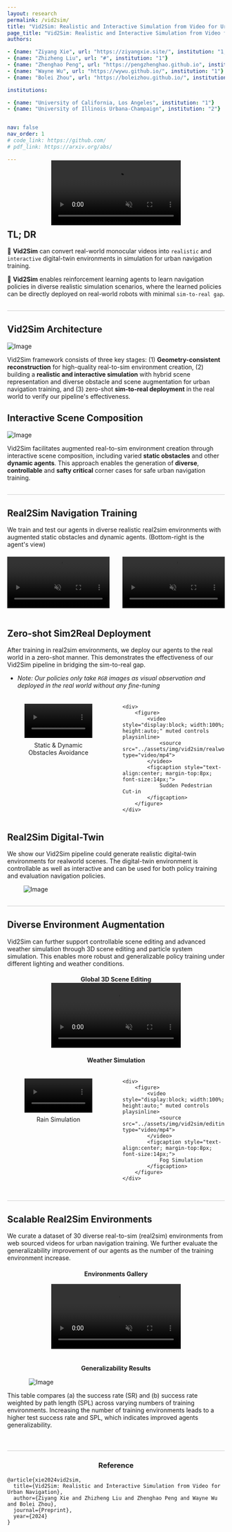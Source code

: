 ```yaml
---
layout: research
permalink: /vid2sim/
title: "Vid2Sim: Realistic and Interactive Simulation from Video for Urban Navigation"
page_title: "Vid2Sim: Realistic and Interactive Simulation from Video for Urban Navigation"
authors:

- {name: "Ziyang Xie", url: "https://ziyangxie.site/", institution: "1,2"}
- {name: "Zhizheng Liu", url: "#", institution: "1"}
- {name: "Zhenghao Peng", url: "https://pengzhenghao.github.io", institution: "1"}
- {name: "Wayne Wu", url: "https://wywu.github.io/", institution: "1"}
- {name: "Bolei Zhou", url: "https://boleizhou.github.io/", institution: "1"}

institutions:

- {name: "University of California, Los Angeles", institution: "1"}
- {name: "University of Illinois Urbana-Champaign", institution: "2"}


nav: false
nav_order: 1
# code_link: https://github.com/
# pdf_link: https://arxiv.org/abs/

---
```




<!---
<div class="img-container" style="width: 100%; margin: 0 auto;">
    <img src="../assets/img/simgen/teaser.png" class="my-image" alt="Image" />
</div>
slides_link: https://docs.google.com/presentation/d/1X1nB9umPlWtNfuUjZObO6UNyyBUbgHogVJA4bCaMiKQ/edit?usp=sharing
--->


<style>
.video-container {
  position: relative;
  max-width: 100%; /* Adjust this value to control the maximum width of the video container */
}

.teaser {
  margin: -20px auto -20px; /* Optional: center the video container horizontally */
}

.video-container video {
  display: block;
  margin: 0 auto;
  max-width: 100%;
  max-height: 100%;
}

.video-grid {
    margin-top: 20px;
    display: grid;
    grid-template-columns: 1fr 1fr; /* Creates two columns */
    grid-gap: 30px; /* Space between videos */
}

</style>

<div class="video-container teaser">
  <video loop controls autoplay muted playsinline src="../assets/img/vid2sim/Vid2Sim_long.mp4"></video>
</div>



<!---
<div class="embed-responsive embed-responsive-21by9">
    <video width="100%" max-width="800px" loop autoplay muted playsinline src="../assets/img/simgen/SimGenWide.mp4">
    </video>
</div>
--->


<!--research-section-splitter-->


## TL; DR

:selfie: **Vid2Sim** can convert real-world monocular videos into `realistic` and `interactive` digital-twin environments in simulation for urban navigation training.

:robot: **Vid2Sim** enables reinforcement learning agents to learn navigation policies in diverse realistic simulation scenarios, where the learned policies can be directly deployed on real-world robots with minimal `sim-to-real gap`.  

<div style="border-top: 1px solid #ccc; margin: 30px 0;"></div>

## Vid2Sim Architecture


<div class="img-container" style="width: 100%; margin: 5px auto;">
    <img src="../assets/img/vid2sim/pipeline.png" class="my-image" alt="Image" />
</div>

Vid2Sim framework consists of three key stages: (1) **Geometry-consistent reconstruction** for high-quality real-to-sim environment creation, (2) building a **realistic and interactive simulation** with hybrid scene representation and diverse obstacle and scene augmentation for urban navigation training, and (3) zero-shot **sim-to-real deployment** in the real world to verify our pipeline's effectiveness.

<div style="margin-bottom: 15px"></div>

## Interactive Scene Composition
<div class="img-container" style="width: 100%; margin: 5px auto;">
    <img src="../assets/img/vid2sim/scene_composition.png" class="my-image" alt="Image" />
</div>

Vid2Sim facilitates augmented real-to-sim environment creation through interactive scene composition, including varied **static obstacles** and other **dynamic agents**. This approach enables the generation of **diverse**, **controllable** and **safty critical** corner cases for safe urban navigation training.


<div style="border-top: 1px solid #ccc; margin: 30px 0;"></div>

## Real2Sim Navigation Training
We train and test our agents in diverse realistic real2sim environments with augmented static obstacles and dynamic agents. (Bottom-right is the agent's view)
<div class="video-grid">
    <div>
        <video style="display:block; width:100%; height:auto;" muted controls playsinline>
        <source src="../assets/img/vid2sim/simulation/sim_nav1.mp4" type="video/mp4">
        </video>
    </div>
    <div>
        <video style="display:block; width:100%; height:auto;" muted controls playsinline>
        <source src="../assets/img/vid2sim/simulation/sim_nav2.mp4" type="video/mp4">
        </video>
    </div>
</div>

<br>

## Zero-shot Sim2Real Deployment
After training in real2sim environments, we deploy our agents to the real world in a zero-shot manner. This demonstrates the effectiveness of our Vid2Sim pipeline in bridging the sim-to-real gap.  

* *Note: Our policies only take `RGB` images as visual observation and deployed in the real world without any fine-tuning*
<div class="video-grid">
    <div>
        <figure>
            <video style="display:block; width:100%; height:auto;" muted controls playsinline>
                <source src="../assets/img/vid2sim/realworld/realworld_nav1.mp4" type="video/mp4">
            </video>
            <figcaption style="text-align:center; margin-top:8px; font-size:14px;">
                Static & Dynamic Obstacles Avoidance
            </figcaption>
        </figure>
    </div>

    <div>
        <figure>
            <video style="display:block; width:100%; height:auto;" muted controls playsinline>
                <source src="../assets/img/vid2sim/realworld/realworld_nav2.mp4" type="video/mp4">
            </video>
            <figcaption style="text-align:center; margin-top:8px; font-size:14px;">
                Sudden Pedestrian Cut-in
            </figcaption>
        </figure>
    </div>
</div>

## Real2Sim Digital-Twin 
We show our Vid2Sim pipeline could generate realistic digital-twin environments for realworld scenes. The digital-twin environment is controllable as well as interactive and can be used for both policy training and evaluation navigation policies. 
<div class="img-container" style="width: 85%; margin: 5px auto;">
    <img src="../assets/img/vid2sim/digital-twin.png" class="my-image" alt="Image" />
</div>

<div style="border-top: 1px solid #ccc; margin: 30px 0;"></div>

## Diverse Environment Augmentation
Vid2Sim can further support controllable scene editing and advanced weather simulation through 3D scene editing and particle system simulation. This enables more robust and generalizable policy training under different lighting and weather conditions.

<h4 style="text-align: center; margin-bottom: 0px">Global 3D Scene Editing</h4>
<div class="video-container">
  <video loop autoplay muted playsinline src="../assets/img/vid2sim/editing/augment.m4v"></video>
</div>


<h4 style="text-align: center; margin-bottom: 10px">Weather Simulation</h4>
<div class="video-grid">
    <div>
        <figure>
            <video style="display:block; width:100%; height:auto;" muted controls playsinline>
                <source src="../assets/img/vid2sim/editing/rain.mp4" type="video/mp4">
            </video>
            <figcaption style="text-align:center; margin-top:8px; font-size:14px;">
                Rain Simulation
            </figcaption>
        </figure>
    </div>

    <div>
        <figure>
            <video style="display:block; width:100%; height:auto;" muted controls playsinline>
                <source src="../assets/img/vid2sim/editing/fog.mp4" type="video/mp4">
            </video>
            <figcaption style="text-align:center; margin-top:8px; font-size:14px;">
                Fog Simulation
            </figcaption>
        </figure>
    </div>
</div>

<div style="border-top: 1px solid #ccc; margin: 30px 0;"></div>

## Scalable Real2Sim Environments

We curate a dataset of 30 diverse real-to-sim (real2sim) environments from web sourced videos for urban navigation training. We further evaluate the generalizability improvement of our agents as the number of the training environment increase.

<h4 style="text-align: center; margin-bottom: 15px">Environments Gallery</h4>
<div class="video-container">
  <video loop autoplay muted playsinline src="../assets/img/vid2sim/gallery.mp4"></video>
</div>

<br>

<h4 style="text-align: center; margin-bottom: 15px">Generalizability Results</h4>
<div class="img-container" style="width: 80%; margin: 0 auto;">
    <img src="../assets/img/vid2sim/generalize.png" class="my-image" alt="Image" />
</div>

This table compares (a) the success rate (SR) and (b) success rate weighted by path length (SPL) across varying numbers of training environments. Increasing the number of training environments leads to a higher test success rate and SPL, which indicates improved agents generalizability.

<br>

<div style="border-top: 1px solid #ccc; margin: 20px 0;"></div>

<h3 style="text-align: center">Reference</h3>

<pre><code class="language-plain">@article{xie2024vid2sim,
  title={Vid2Sim: Realistic and Interactive Simulation from Video for Urban Navigation},
  author={Ziyang Xie and Zhizheng Liu and Zhenghao Peng and Wayne Wu and Bolei Zhou},
  journal={Preprint},
  year={2024}
}
</code></pre>